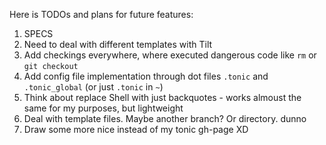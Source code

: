 Here is TODOs and plans for future features:

1. SPECS
2. Need to deal with different templates with Tilt
3. Add checkings everywhere, where executed dangerous code like `rm` or `git checkout`
4. Add config file implementation through dot files `.tonic` and `.tonic_global` (or just `.tonic` in `~`)
5. Think about replace Shell with just backquotes - works almoust the same for my purposes, but lightweight
6. Deal with template files. Maybe another branch? Or directory. dunno
7. Draw some more nice instead of my tonic gh-page XD
